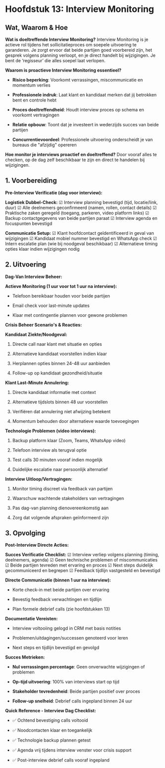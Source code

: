 # **Hoofdstuk 13: Interview Monitoring**

## **Wat, Waarom & Hoe**

**Wat is doeltreffende Interview Monitoring?** Interview Monitoring is
je actieve rol tijdens het sollicitatieproces om soepele uitvoering te
garanderen. Je zorgt ervoor dat beide partijen goed voorbereid zijn, het
gesprek volgens planning verloopt, en je direct handelt bij wijzigingen.
Je bent de ‘regisseur’ die alles soepel laat verlopen.

**Waarom is proactieve Interview Monitoring essentieel?**

- **Risico beperking**: Voorkomt verrassingen, miscommunicatie en
  momentum verlies

- **Professionele indruk**: Laat klant en kandidaat merken dat jij
  betrokken bent en controle hebt

- **Proces doeltreffendheid**: Houdt interview proces op schema en
  voorkomt vertragingen

- **Relatie opbouw**: Toont dat je investeert in wederzijds succes van
  beide partijen

- **Concurrentievoordeel**: Professionele uitvoering onderscheidt je van
  bureaus die "afzijdig" opereren

**Hoe monitor je interviews proactief en doeltreffend?** Door vooraf
alles te checken, op de dag zelf beschikbaar te zijn en direct te
handelen bij wijzigingen.

## **1. Voorbereiding**

**Pre-Interview Verificatie (dag voor interview):**

**Logistiek Dubbel-Check:** ☑ Interview planning bevestigd (tijd,
locatie/link, duur) ☑ Alle deelnemers geconfirmeerd (namen, rollen,
contact details) ☑ Praktische zaken geregeld (toegang, parkeren, video
platform links) ☑ Backup contactgegevens van beide partijen paraat ☑
Interview agenda en focuspunten bevestigd

**Communicatie Setup:** ☑ Klant hoofdcontact geïdentificeerd in geval
van wijzigingen ☑ Kandidaat mobiel nummer bevestigd en WhatsApp check ☑
Intern escalatie plan (wie bij noodgeval beschikbaar) ☑ Alternatieve
timing opties klaar indien wijzigingen nodig

## **2. Uitvoering**

**Dag-Van Interview Beheer:**

**Actieve Monitoring (1 uur voor tot 1 uur na interview):**

- Telefoon bereikbaar houden voor beide partijen

- Email check voor last-minute updates

- Klaar met contingentie plannen voor gewone problemen

**Crisis Beheer Scenario's & Reacties:**

**Kandidaat Ziekte/Noodgeval:**

1.  Directe call naar klant met situatie en opties

2.  Alternatieve kandidaat voorstellen indien klaar

3.  Herplannen opties binnen 24-48 uur aanbieden

4.  Follow-up op kandidaat gezondheid/situatie

**Klant Last-Minute Annulering:**

1.  Directe kandidaat informatie met context

2.  Alternatieve tijdslots binnen 48 uur voorstellen

3.  Verifiëren dat annulering niet afwijzing betekent

4.  Momentum behouden door alternatieve waarde toevoegingen

**Technologie Problemen (video interviews):**

1.  Backup platform klaar (Zoom, Teams, WhatsApp video)

2.  Telefoon interview als terugval optie

3.  Test calls 30 minuten vooraf indien mogelijk

4.  Duidelijke escalatie naar persoonlijk alternatief

**Interview Uitloop/Vertragingen:**

1.  Monitor timing discreet via feedback van partijen

2.  Waarschuw wachtende stakeholders van vertragingen

3.  Pas dag-van planning dienovereenkomstig aan

4.  Zorg dat volgende afspraken geïnformeerd zijn

## **3. Opvolging**

**Post-Interview Directe Acties:**

**Succes Verificatie Checklist:** ☑ Interview verliep volgens planning
(timing, deelnemers, agenda) ☑ Geen technische problemen of
miscommunicaties ☑ Beide partijen tevreden met ervaring en proces ☑ Next
steps duidelijk gecommuniceerd en begrepen ☑ Feedback tijdlijn
vastgesteld en bevestigd

**Directe Communicatie (binnen 1 uur na interview):**

- Korte check-in met beide partijen over ervaring

- Bevestig feedback verwachtingen en tijdlijn

- Plan formele debrief calls (zie hoofdstukken 13)

**Documentatie Vereisten:**

- Interview voltooiing gelogd in CRM met basis notities

- Problemen/uitdagingen/successen genoteerd voor leren

- Next steps en tijdlijn bevestigd en gevolgd

**Succes Metrieken:**

- **Nul verrassingen percentage**: Geen onverwachte wijzigingen of
  problemen

- **Op-tijd uitvoering**: 100% van interviews start op tijd

- **Stakeholder tevredenheid**: Beide partijen positief over proces

- **Follow-up snelheid**: Debrief calls ingepland binnen 24 uur

**Quick Reference - Interview Dag Checklist:**

- ✅ Ochtend bevestiging calls voltooid

- ✅ Noodcontacten klaar en toegankelijk

- ✅ Technologie backup plannen getest

- ✅ Agenda vrij tijdens interview venster voor crisis support

- ✅ Post-interview debrief calls vooraf ingepland
